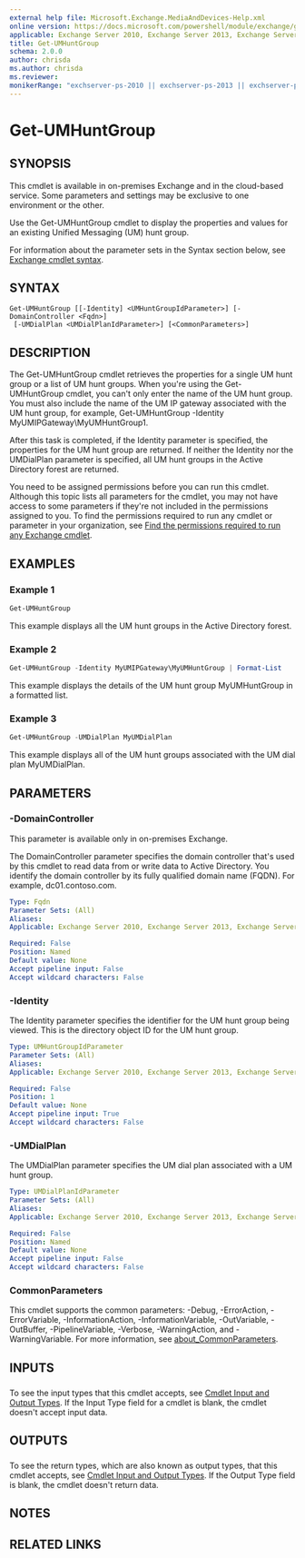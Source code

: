 ```yaml
---
external help file: Microsoft.Exchange.MediaAndDevices-Help.xml
online version: https://docs.microsoft.com/powershell/module/exchange/get-umhuntgroup
applicable: Exchange Server 2010, Exchange Server 2013, Exchange Server 2016, Exchange Server 2019, Exchange Online
title: Get-UMHuntGroup
schema: 2.0.0
author: chrisda
ms.author: chrisda
ms.reviewer:
monikerRange: "exchserver-ps-2010 || exchserver-ps-2013 || exchserver-ps-2016 || exchserver-ps-2019 || exchonline-ps"
---
```


# Get-UMHuntGroup

## SYNOPSIS
This cmdlet is available in on-premises Exchange and in the cloud-based service. Some parameters and settings may be exclusive to one environment or the other.

Use the Get-UMHuntGroup cmdlet to display the properties and values for an existing Unified Messaging (UM) hunt group.

For information about the parameter sets in the Syntax section below, see [Exchange cmdlet syntax](https://docs.microsoft.com/powershell/exchange/exchange-server/exchange-cmdlet-syntax).

## SYNTAX

```
Get-UMHuntGroup [[-Identity] <UMHuntGroupIdParameter>] [-DomainController <Fqdn>]
 [-UMDialPlan <UMDialPlanIdParameter>] [<CommonParameters>]
```

## DESCRIPTION
The Get-UMHuntGroup cmdlet retrieves the properties for a single UM hunt group or a list of UM hunt groups. When you're using the Get-UMHuntGroup cmdlet, you can't only enter the name of the UM hunt group. You must also include the name of the UM IP gateway associated with the UM hunt group, for example, Get-UMHuntGroup -Identity MyUMIPGateway\\MyUMHuntGroup1.

After this task is completed, if the Identity parameter is specified, the properties for the UM hunt group are returned. If neither the Identity nor the UMDialPlan parameter is specified, all UM hunt groups in the Active Directory forest are returned.

You need to be assigned permissions before you can run this cmdlet. Although this topic lists all parameters for the cmdlet, you may not have access to some parameters if they're not included in the permissions assigned to you. To find the permissions required to run any cmdlet or parameter in your organization, see [Find the permissions required to run any Exchange cmdlet](https://docs.microsoft.com/powershell/exchange/exchange-server/find-exchange-cmdlet-permissions).

## EXAMPLES

### Example 1
```powershell
Get-UMHuntGroup
```

This example displays all the UM hunt groups in the Active Directory forest.

### Example 2
```powershell
Get-UMHuntGroup -Identity MyUMIPGateway\MyUMHuntGroup | Format-List
```

This example displays the details of the UM hunt group MyUMHuntGroup in a formatted list.

### Example 3
```powershell
Get-UMHuntGroup -UMDialPlan MyUMDialPlan
```

This example displays all of the UM hunt groups associated with the UM dial plan MyUMDialPlan.

## PARAMETERS

### -DomainController
This parameter is available only in on-premises Exchange.

The DomainController parameter specifies the domain controller that's used by this cmdlet to read data from or write data to Active Directory. You identify the domain controller by its fully qualified domain name (FQDN). For example, dc01.contoso.com.

```yaml
Type: Fqdn
Parameter Sets: (All)
Aliases:
Applicable: Exchange Server 2010, Exchange Server 2013, Exchange Server 2016, Exchange Server 2019

Required: False
Position: Named
Default value: None
Accept pipeline input: False
Accept wildcard characters: False
```

### -Identity
The Identity parameter specifies the identifier for the UM hunt group being viewed. This is the directory object ID for the UM hunt group.

```yaml
Type: UMHuntGroupIdParameter
Parameter Sets: (All)
Aliases:
Applicable: Exchange Server 2010, Exchange Server 2013, Exchange Server 2016, Exchange Server 2019, Exchange Online

Required: False
Position: 1
Default value: None
Accept pipeline input: True
Accept wildcard characters: False
```

### -UMDialPlan
The UMDialPlan parameter specifies the UM dial plan associated with a UM hunt group.

```yaml
Type: UMDialPlanIdParameter
Parameter Sets: (All)
Aliases:
Applicable: Exchange Server 2010, Exchange Server 2013, Exchange Server 2016, Exchange Server 2019, Exchange Online

Required: False
Position: Named
Default value: None
Accept pipeline input: False
Accept wildcard characters: False
```

### CommonParameters
This cmdlet supports the common parameters: -Debug, -ErrorAction, -ErrorVariable, -InformationAction, -InformationVariable, -OutVariable, -OutBuffer, -PipelineVariable, -Verbose, -WarningAction, and -WarningVariable. For more information, see [about_CommonParameters](https://go.microsoft.com/fwlink/p/?LinkID=113216).

## INPUTS

###  
To see the input types that this cmdlet accepts, see [Cmdlet Input and Output Types](https://go.microsoft.com/fwlink/p/?LinkId=616387). If the Input Type field for a cmdlet is blank, the cmdlet doesn't accept input data.

## OUTPUTS

###  
To see the return types, which are also known as output types, that this cmdlet accepts, see [Cmdlet Input and Output Types](https://go.microsoft.com/fwlink/p/?LinkId=616387). If the Output Type field is blank, the cmdlet doesn't return data.

## NOTES

## RELATED LINKS

